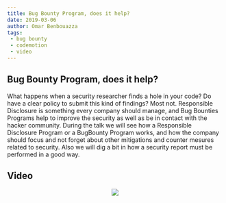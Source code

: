 ```yaml
---
title: Bug Bounty Program, does it help?
date: 2019-03-06
author: Omar Benbouazza
tags:
 - bug bounty
 - codemotion
 - video
---
```

## Bug Bounty Program, does it help?

What happens when a security researcher finds a hole in your code? Do have a clear policy to submit this kind of findings? Most not. Responsible Disclosure is something every company should manage, and Bug Bounties Programs help to improve the security as well as be in contact with the hacker community. During the talk we will see how a Responsible Disclosure Program or a BugBounty Program works, and how the company should focus and not forget about other mitigations and counter mesures related to security. Also we will dig a bit in how a security report must be performed in a good way.

## Video

<p align="center">
  <a href="https://www.youtube.com/watch?v=Itlu5TDfQXQ"><img src="https://i.imgur.com/8ChL3Db.png"/>
